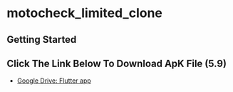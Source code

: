 # motocheck_limited_clone
## Getting Started
## Click The Link Below To Download ApK File (5.9)
- [Google Drive:  Flutter app](https://drive.google.com/file/d/1Wu3kA9-OMCqvHDxJAErTqKB4viHtH1eo/view?usp=sharing)


